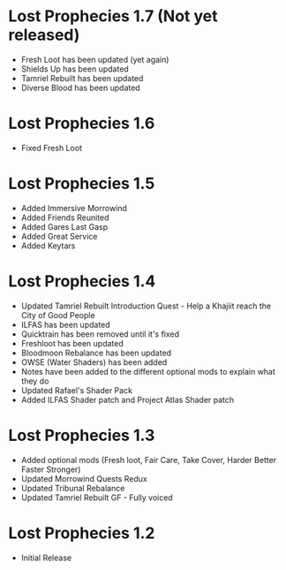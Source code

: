 # Lost Prophecies 1.7 (Not yet released)
- Fresh Loot has been updated (yet again)
- Shields Up has been updated
- Tamriel Rebuilt has been updated
- Diverse Blood has been updated

# Lost Prophecies 1.6
- Fixed Fresh Loot

# Lost Prophecies 1.5
- Added Immersive Morrowind
- Added Friends Reunited
- Added Gares Last Gasp
- Added Great Service
- Added Keytars

# Lost Prophecies 1.4
- Updated Tamriel Rebuilt Introduction Quest - Help a Khajiit reach the City of Good People
- ILFAS has been updated
- Quicktrain has been removed until it's fixed
- Freshloot has been updated
- Bloodmoon Rebalance has been updated
- OWSE (Water Shaders) has been added
- Notes have been added to the different optional mods to explain what they do
- Updated Rafael's Shader Pack
- Added ILFAS Shader patch and Project Atlas Shader patch

# Lost Prophecies 1.3
- Added optional mods (Fresh loot, Fair Care, Take Cover, Harder Better Faster Stronger)
- Updated Morrowind Quests Redux
- Updated Tribunal Rebalance
- Updated Tamriel Rebuilt GF - Fully voiced
  
# Lost Prophecies 1.2
- Initial Release
